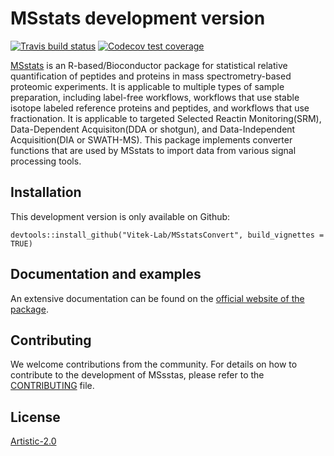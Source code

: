 # MSstats development version

<!-- badges: start -->
[![Travis build status](https://travis-ci.org/Vitek-Lab/MSstatsConvert.svg?branch=master)](https://travis-ci.org/Vitek-Lab/MSstatsConvert)
[![Codecov test coverage](https://codecov.io/gh/Vitek-Lab/MSstatsConvert/branch/master/graph/badge.svg)](https://codecov.io/gh/Vitek-Lab/MSstatsConvert?branch=master)
<!-- badges: end -->

[MSstats](https://msstats.org) is an R-based/Bioconductor package for statistical relative quantification of peptides and proteins in mass spectrometry-based proteomic experiments. 
It is applicable to multiple types of sample preparation, including label-free workflows, workflows that use stable isotope labeled reference proteins and peptides, and workflows that use fractionation. 
It is applicable to targeted Selected Reactin Monitoring(SRM), Data-Dependent Acquisiton(DDA or shotgun), and Data-Independent Acquisition(DIA or SWATH-MS). 
This package implements converter functions that are used by MSstats to import data from various signal processing tools.

## Installation 

This development version is only available on Github:

```
devtools::install_github("Vitek-Lab/MSstatsConvert", build_vignettes = TRUE)
```

## Documentation and examples

An extensive documentation can be found on the [official website of the package](https://msstats.org).


## Contributing

We welcome contributions from the community. For details on how to contribute to the
development of MSsstas, please refer to the [CONTRIBUTING](https://github.com/Vitek-Lab/MSstatsConvert/.github/CONTRIBUTING.md) file.

## License

[Artistic-2.0](https://opensource.org/licenses/Artistic-2.0)
